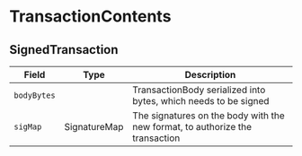 # TransactionContents

## SignedTransaction

| Field       | Type         | Description                                                                  |
| ----------- | ------------ | ---------------------------------------------------------------------------- |
| `bodyBytes` |              | TransactionBody serialized into bytes, which needs to be signed              |
| `sigMap`    | SignatureMap | The signatures on the body with the new format, to authorize the transaction |
